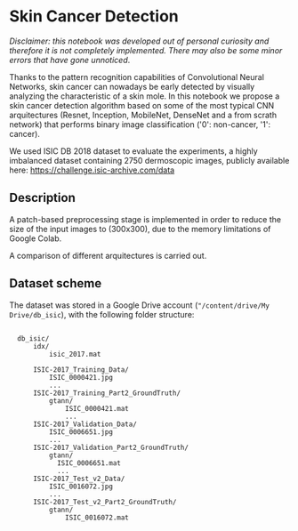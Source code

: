 # Skin Cancer Detection

*Disclaimer: this notebook was developed out of personal curiosity and therefore it is not completely implemented. There may also be some minor errors that have gone unnoticed*.

Thanks to the pattern recognition capabilities of Convolutional Neural Networks, skin cancer can nowadays be early detected by visually analyzing the characteristic of a skin mole. In this notebook we propose a skin cancer detection algorithm based on some of the most typical CNN arquitectures (Resnet, Inception, MobileNet, DenseNet and a from scrath network) that performs binary image classification ('0': non-cancer, '1': cancer). 

We used ISIC DB 2018 dataset to evaluate the experiments, a highly imbalanced dataset containing 2750 dermoscopic images, publicly available here: https://challenge.isic-archive.com/data


<h2>Description</h2>

A patch-based preprocessing stage is implemented in order to reduce the size of the input images to (300x300), due to the memory limitations of Google Colab. 


A comparison of different arquitectures is carried out. 



<h2>Dataset scheme</h2>

The dataset was stored in a Google Drive account (<code>"/content/drive/My Drive/db_isic</code>), with the following folder structure:

<pre>
<code>
  db_isic/
      idx/
          isic_2017.mat
      
      ISIC-2017_Training_Data/
          ISIC_0000421.jpg
          ...          
      ISIC-2017_Training_Part2_GroundTruth/
          gtann/
              ISIC_0000421.mat
              ...
      ISIC-2017_Validation_Data/
          ISIC_0006651.jpg
          ...        
      ISIC-2017_Validation_Part2_GroundTruth/
          gtann/
            ISIC_0006651.mat
            ...
      ISIC-2017_Test_v2_Data/
          ISIC_0016072.jpg
          ...
      ISIC-2017_Test_v2_Part2_GroundTruth/
          gtann/
              ISIC_0016072.mat
    
</code>
</pre>
